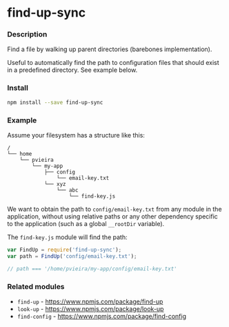 # find-up-sync

### Description 
Find a file by walking up parent directories (barebones implementation). 

Useful to automatically find the path to configuration files that should exist in a predefined directory. See example below.

### Install

```sh
npm install --save find-up-sync
```

### Example

Assume your filesystem has a structure like this:
```
/
└── home
    └── pvieira
        └── my-app
            ├── config
                └── email-key.txt
            └── xyz
                └── abc
                    └── find-key.js
```

We want to obtain the path to `config/email-key.txt` from any module in the application, without using relative paths or any other dependency specific to the application (such as a global `__rootDir` variable).

The `find-key.js` module will find the path:
```js
var FindUp = require('find-up-sync');
var path = FindUp('config/email-key.txt');

// path === '/home/pvieira/my-app/config/email-key.txt'
```

### Related modules

- `find-up` - https://www.npmjs.com/package/find-up
- `look-up` - https://www.npmjs.com/package/look-up
- `find-config` - https://www.npmjs.com/package/find-config

